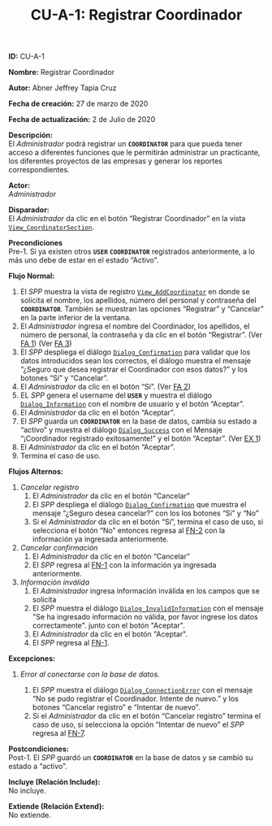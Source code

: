 ﻿---
layout: page
title: "CU-A-1: Registrar Coordinador"
permalink: /design-specification/uc-descriptions/administrator/cu-a-1/
hide_hero: true
---

**ID:** CU-A-1

**Nombre:** Registrar Coordinador

**Autor:** Abner Jeffrey Tapia Cruz

**Fecha de creación:** 27 de marzo de 2020

**Fecha de actualización:** 2 de Julio de 2020

**Descripción:**  
El *Administrador* podrá registrar un **`COORDINATOR`** para que pueda tener acceso a diferentes funciones que le permitirán administrar un practicante, los diferentes proyectos de las empresas y generar los reportes correspondientes.

**Actor:**  
*Administrador* 

**Disparador:**  
El *Administrador* da clic en el botón “Registrar Coordinador” en la vista [`View_CoordinatorSection`][VCSE].

**Precondiciones**  
Pre-1. Si ya existen otros **`USER`** **`COORDINATOR`** registrados anteriormente, a lo más uno debe de estar en el estado “Activo”.

**Flujo Normal:**  

  1. <a id="FN1"><i></i></a>El *SPP* muestra la vista de registro [`View_AddCoordinator`][VACR] en donde se solicita el nombre, los apellidos, número del personal y contraseña del **`COORDINATOR`**. También se muestran las opciones “Registrar” y “Cancelar” en la parte inferior de la ventana.
  2. <a id="FN2"><i></i></a>El *Administrador* ingresa el nombre del Coordinador, los apellidos, el número de personal, la contraseña y da clic en el botón “Registrar”. (Ver <a href="#FA1">FA 1</a>) (Ver <a href="#FA3">FA 3</a>)
  3. El *SPP* despliega el diálogo [`Dialog_Confirmation`][DLCO] para validar que los datos introducidos sean los correctos, el diálogo muestra el mensaje “¿Seguro que desea registrar el Coordinador con esos datos?” y los botones “Sí” y “Cancelar”.
  4. El *Administrador* da clic en el botón “Sí”. (Ver <a href="#FA2">FA 2</a>)
  5. EL *SPP* genera el username del **`USER`** y muestra el diálogo [`Dialog_Information`][DLI] con el nombre de usuario y el botón “Aceptar”.
  6. El *Administrador* da clic en el botón “Aceptar”.
  7. <a id="FN7"><i></i></a>El *SPP* guarda un **`COORDINATOR`** en la base de datos, cambia su estado a “activo” y muestra el diálogo [`Dialog_Success`][DLSU] con el Mensaje “¡Coordinador registrado exitosamente!” y el botón “Aceptar”. (Ver <a href="#EX1">EX 1</a>)
  8. El *Administrador* da clic en el botón “Aceptar”.
  9. Termina el caso de uso.
  
**Flujos Alternos:**  
1. <a id="FA1"><i></i></a>*Cancelar registro*
	1. El *Administrador* da clic en el botón “Cancelar”
	2. El *SPP* despliega el diálogo [`Dialog_Confirmation`][DLCO] que muestra el mensaje “¿Seguro desea cancelar?” con los los botones “Sí” y “No”
	3. Si el *Administrador* da clic en el botón “Sí”, termina el caso de uso, si selecciona el botón “No” entonces regresa al <a href="#FN2">FN-2</a> con la información ya ingresada anteriormente.
2. <a id="FA2"><i></i></a>*Cancelar confirmación*
	1. El *Administrador* da clic en el botón “Cancelar”
	2. El *SPP* regresa al <a href="#FN1">FN-1</a> con la información ya ingresada anteriormente.
3. <a id="FA3"><i></i></a>*Información inválida*
	1. El *Administrador* ingresa información inválida en los campos que se solicita
	2. El *SPP* muestra el diálogo [`Dialog_InvalidInformation`][DLII] con el mensaje "Se ha ingresado información no válida, por favor ingrese los datos correctamente". junto con el botón "Aceptar".
	3. El *Administrador* da clic en el botón "Aceptar".
	4. El *SPP* regresa al <a href="#FN1">FN-1</a>.

**Excepciones:**  
1. <a id="EX1"><i></i></a>*Error al conectarse con la base de datos.*
 
	1. El *SPP* muestra el diálogo [`Dialog_ConnectionError`][DLCE] con el mensaje “No se pudo registrar el Coordinador. Intente de nuevo.” y los botones “Cancelar registro” e “Intentar de nuevo”.
	2. Si el *Administrador* da clic en el botón “Cancelar registro” termina el caso de uso, si selecciona la opción “Intentar de nuevo” el *SPP* regresa al <a href="#FN7">FN-7</a>.

**Postcondiciones:**  
Post-1. El *SPP* guardó un **`COORDINATOR`** en la base de datos y se cambió su estado a “activo”.

**Incluye (Relación Include):**  
No incluye.

**Extiende (Relación Extend):**  
No extiende.

[VACR]: https://raw.githubusercontent.com/Phalord/PracticasProfesionales/gh-pages/assets/imgs/prototypes/administrator/View_AddCoordinator.png "`View_AddCoordinator` Prototype"
[VCSE]: https://raw.githubusercontent.com/Phalord/PracticasProfesionales/gh-pages/assets/imgs/prototypes/administrator/View_CoordinatorSection.png "`View_CoordinatorSection` Prototype"
[DLCO]: https://raw.githubusercontent.com/Phalord/PracticasProfesionales/gh-pages/assets/imgs/prototypes/generals/Dialog_Confirmation.png "`Dialog_Confirmation` Prototype"
[DLSU]: https://raw.githubusercontent.com/Phalord/PracticasProfesionales/gh-pages/assets/imgs/prototypes/generals/Dialog_Success.png "`Dialog_Success` Prototype"
[DLII]: https://raw.githubusercontent.com/Phalord/PracticasProfesionales/gh-pages/assets/imgs/prototypes/generals/Dialog_InvalidInformation.png "`Dialog_InvalidInformation` Prototype"
[DLCE]: https://raw.githubusercontent.com/Phalord/PracticasProfesionales/gh-pages/assets/imgs/prototypes/generals/Dialog_ConnectionError.png "`Dialog_ConnectionError` Prototype"
[DLI]: https://raw.githubusercontent.com/Phalord/PracticasProfesionales/gh-pages/assets/imgs/prototypes/generals/Dialog_Information.png "`Dialog_Information` Prototype"